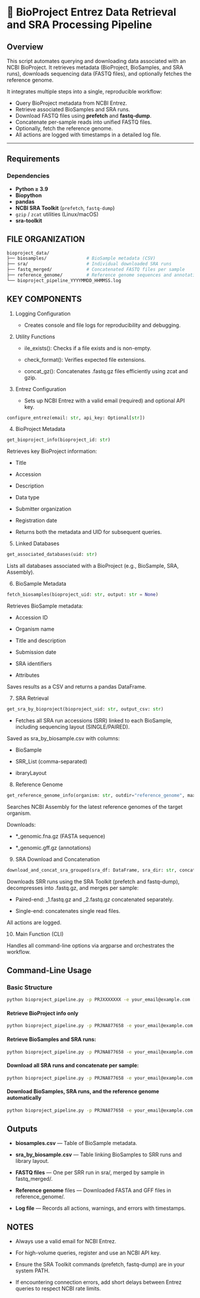 # 🧬 BioProject Entrez Data Retrieval and SRA Processing Pipeline

## Overview

This script automates querying and downloading data associated with an NCBI BioProject. It retrieves metadata (BioProject, BioSamples, and SRA runs), downloads sequencing data (FASTQ files), and optionally fetches the reference genome.

It integrates multiple steps into a single, reproducible workflow:

- Query BioProject metadata from NCBI Entrez.
- Retrieve associated BioSamples and SRA runs.
- Download FASTQ files using **prefetch** and **fastq-dump**.
- Concatenate per-sample reads into unified FASTQ files.
- Optionally, fetch the reference genome.
- All actions are logged with timestamps in a detailed log file.

---

## Requirements

### Dependencies

- **Python ≥ 3.9**
- **Biopython**
- **pandas**
- **NCBI SRA Toolkit** (`prefetch`, `fastq-dump`)
- `gzip` / `zcat` utilities (Linux/macOS)
- **sra-toolkit**

## FILE ORGANIZATION

``` bash
bioproject_data/
├── biosamples/               # BioSample metadata (CSV)
├── sra/                      # Individual downloaded SRA runs
├── fastq_merged/             # Concatenated FASTQ files per sample
├── reference_genome/         # Reference genome sequences and annotations
└── bioproject_pipeline_YYYYMMDD_HHMMSS.log
```

## KEY COMPONENTS

1. Logging Configuration

    - Creates console and file logs for reproducibility and debugging.

2. Utility Functions

    - ile_exists(): Checks if a file exists and is non-empty.

    - check_format(): Verifies expected file extensions.

    - concat_gz(): Concatenates .fastq.gz files efficiently using zcat and gzip.

3. Entrez Configuration
    - Sets up NCBI Entrez with a valid email (required) and optional API key.
```python
configure_entrez(email: str, api_key: Optional[str])
```

4. BioProject Metadata

```python
get_bioproject_info(bioproject_id: str)
```
Retrieves key BioProject information:

- Title

- Accession

- Description

- Data type

- Submitter organization

- Registration date

- Returns both the metadata and UID for subsequent queries.

5. Linked Databases
```python
get_associated_databases(uid: str)
```

Lists all databases associated with a BioProject (e.g., BioSample, SRA, Assembly).

6. BioSample Metadata

```python
fetch_biosamples(bioproject_uid: str, output: str = None)
```

Retrieves BioSample metadata:

- Accession ID

- Organism name

- Title and description

- Submission date

- SRA identifiers

- Attributes

Saves results as a CSV and returns a pandas DataFrame.

7. SRA Retrieval

```python
get_sra_by_bioproject(bioproject_uid: str, output_csv: str)
```

- Fetches all SRA run accessions (SRR) linked to each BioSample, including sequencing layout (SINGLE/PAIRED).

Saved as sra_by_biosample.csv with columns:

- BioSample

- SRR_List (comma-separated)

- ibraryLayout

8. Reference Genome

```python
get_reference_genome_info(organism: str, outdir="reference_genome", max_results=5)
```

Searches NCBI Assembly for the latest reference genomes of the target organism.

Downloads:

- *_genomic.fna.gz (FASTA sequence)

- *_genomic.gff.gz (annotations)

9. SRA Download and Concatenation

```python
download_and_concat_sra_grouped(sra_df: DataFrame, sra_dir: str, concat_dir: str)
```

Downloads SRR runs using the SRA Toolkit (prefetch and fastq-dump), decompresses into .fastq.gz, and merges per sample:

- Paired-end: _1.fastq.gz and _2.fastq.gz concatenated separately.

- Single-end: concatenates single read files.

All actions are logged.

10. Main Function (CLI)

Handles all command-line options via argparse and orchestrates the workflow.


## Command-Line Usage

### Basic Structure

```bash
python bioproject_pipeline.py -p PRJXXXXXXX -e your_email@example.com [OPTIONS]
```


#### Retrieve BioProject info only

```bash
python bioproject_pipeline.py -p PRJNA877658 -e your_email@example.com -i
```

#### Retrieve BioSamples and SRA runs:
```bash
python bioproject_pipeline.py -p PRJNA877658 -e your_email@example.com -b -s

```

#### Download all SRA runs and concatenate per sample:

```bash
python bioproject_pipeline.py -p PRJNA877658 -e your_email@example.com --download-all --concat

```

#### Download BioSamples, SRA runs, and the reference genome automatically

```bash
python bioproject_pipeline.py -p PRJNA877658 -e your_email@example.com -b -s -r auto

```

## Outputs

- **biosamples.csv** — Table of BioSample metadata.

- **sra_by_biosample.csv** — Table linking BioSamples to SRR runs and library layout.

- **FASTQ files** — One per SRR run in sra/, merged by sample in fastq_merged/.

- **Reference genome** files — Downloaded FASTA and GFF files in reference_genome/.

- **Log file** — Records all actions, warnings, and errors with timestamps.

## NOTES

- Always use a valid email for NCBI Entrez.

- For high-volume queries, register and use an NCBI API key.

- Ensure the SRA Toolkit commands (prefetch, fastq-dump) are in your system PATH.

- If encountering connection errors, add short delays between Entrez queries to respect NCBI rate limits.